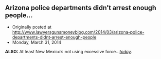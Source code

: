 ## Arizona police departments didn’t arrest enough people…

 * Originally posted at http://www.lawyersgunsmoneyblog.com/2014/03/arizona-police-departments-didnt-arrest-enough-people
 * Monday, March 31, 2014

**ALSO:** At least New Mexico’s not using excessive force…_[today](http://www.rawstory.com/rs/2014/03/31/protest-over-excessive-force-by-albuquerque-police-department-ends-without-use-of-it/)_.
